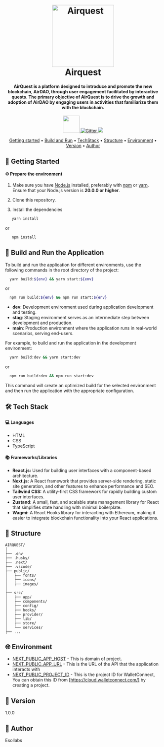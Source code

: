 <h1 align="center">
  <br>
  <a href="https://airquest.xyz/"><img src="https://airquest.xyz/logo.png" alt="Airquest" width="200"></a>
  <br>
  Airquest
  <br>
</h1>

<h4 align="center"> 
    AirQuest is a platform designed to introduce and promote the new blockchain, AirDAO, through user engagement facilitated by interactive quests. The primary objective of AirQuest is to drive the growth and adoption of AirDAO by engaging users in activities that familiarize them with the blockchain.
</h4>

<p align="center">
 <a href="https://img.shields.io/badge/React-20232A?style=for-the-badge&logo=react&logoColor=61DAFB">
      <img src="https://strapi.dhiwise.com/uploads/Next_JS_Forms_and_Mutations_with_App_Router_OG_Image_e2f9eb6a40.webp" width =54 >
  </a>
  <a href="https://img.shields.io/badge/TypeScript-007ACC?style=for-the-badge&logo=typescript&logoColor=white">
    <img src="https://img.shields.io/badge/TypeScript-007ACC?style=for-the-badge&logo=typescript&logoColor=white"
         alt="Gitter">
  </a>
  <a href="https://img.shields.io/badge/Tailwind_CSS-38B2AC?style=for-the-badge&logo=tailwind-css&logoColor=white"><img src="https://img.shields.io/badge/Tailwind_CSS-38B2AC?style=for-the-badge&logo=tailwind-css&logoColor=white"></a>
 
 
</p>

<p align="center">
  <a href="#getting-started">Getting started</a> •
  <a href="#build-and-run">Build and Run</a> •
  <a href="#tech-stack">TechStack</a> •
  <a href="#structure">Structure</a> •
  <a href="#environment">Environment</a> •
  <a href="#version">Version</a> •
  <a href="#author">Author</a> 
</p>

## 🚀 Getting Started

#### ⚙️ Prepare the environment

1. Make sure you have [Node.js](https://nodejs.org/) installed, preferably with [npm](https://www.npmjs.com/) or [yarn](https://yarnpkg.com/). Ensure that your Node.js version is **20.0.0 or higher**.

2. Clone this repository.

3. Install the dependencies

```bash
   yarn install
```

or

```bash
   npm install
```

## 🏁 Build and Run the Application
To build and run the application for different environments, use the following commands in the root directory of the project:

```bash
  yarn build:${env} && yarn start:${env}
```
or
```bash
  npm run build:${env} && npm run start:${env}
```
- **dev**: Development environment used during application development and testing.
- **stag**: Staging environment serves as an intermediate step between development and production.
- **main**: Production environment where the application runs in real-world scenarios, serving end-users.

For example, to build and run the application in the development environment:

```bash
  yarn build:dev && yarn start:dev
```
or
```bash
  npm run build:dev && npm run start:dev
```
This command will create an optimized build for the selected environment and then run the application with the appropriate configuration.


## 🛠️ Tech Stack

#### 💻 Languages

- HTML
- CSS
- TypeScript

#### 📚 Frameworks/Libraries

- **React.js:** Used for building user interfaces with a component-based architecture.
- **Next.js:** A React framework that provides server-side rendering, static site generation, and other features to enhance performance and SEO.
- **Tailwind CSS:** A utility-first CSS framework for rapidly building custom user interfaces.
- **Zustand:**  A small, fast, and scalable state management library for React that simplifies state handling with minimal boilerplate.
- **Wagmi:** A React Hooks library for interacting with Ethereum, making it easier to integrate blockchain functionality into your React applications. 

## 📁 Structure

```plaintext
AIRQUEST/
│
├── .env
├── .husky/
├── .next/
├── .vscode/
├── public/
│   ├── fonts/
│   ├── icons/
│   ├── images/
│
├── src/
│   ├── app/
│   ├── components/
│   ├── config/
│   ├── hooks/
│   ├── provider/
│   ├── lib/
│   ├── store/
│   └── services/
├── ...
```

## 🌐 Environment

- [NEXT_PUBLIC_APP_HOST](#environment) - This is domain of project.
- [NEXT_PUBLIC_APP_URL](#environment) - This is the URL of the API that the application interacts with
- [NEXT_PUBLIC_PROJECT_ID](#environment) - This is the project ID for WalletConnect, You can obtain this ID from [https://cloud.walletconnect.com/] by creating a project.

## 📝 Version

1.0.0

## 👤 Author

Esollabs
